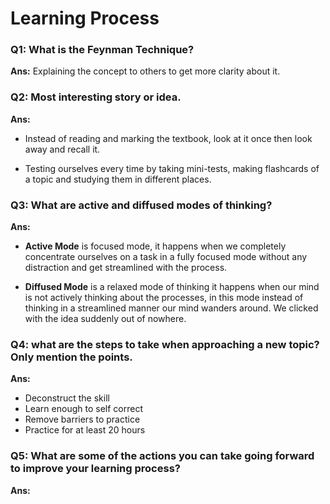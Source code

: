 # Learning Process

### Q1: What is the Feynman Technique?  

**Ans:** Explaining the concept to others to get more clarity about it.  


### Q2: Most interesting story or idea.  

**Ans:**
- Instead of reading and marking the textbook, look at it once then look away and
recall it.  

* Testing ourselves every time by taking mini-tests, making flashcards of a topic and studying them in different places.  


### Q3: What are active and diffused modes of thinking?  

**Ans:**
- **Active Mode** is focused mode, it happens when we completely concentrate ourselves on a task in a fully focused mode without any distraction and get streamlined with the process.

- **Diffused Mode** is a relaxed mode of thinking it happens when our mind is not actively thinking about the processes, in this mode instead of thinking in a streamlined manner our mind wanders around. We clicked with the idea suddenly out of nowhere.  


### Q4: what are the steps to take when approaching a new topic? Only mention the points.  

**Ans:** 
- Deconstruct the skill
- Learn enough to self correct
- Remove barriers to practice
- Practice for at least 20 hours  


### Q5: What are some of the actions you can take going forward to improve your learning process?

**Ans:**
